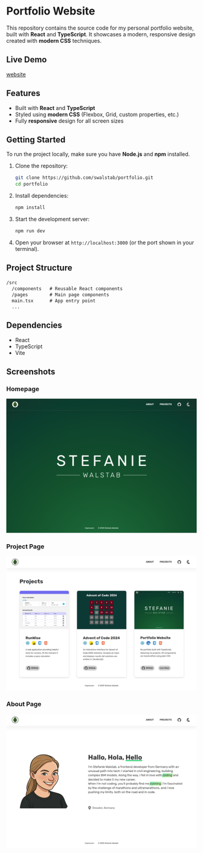 # Portfolio Website

This repository contains the source code for my personal portfolio website, built with **React** and **TypeScript**. It showcases a modern, responsive design created with **modern CSS** techniques.

## Live Demo

[website](https://swalstab.netlify.app/)

## Features

- Built with **React** and **TypeScript**
- Styled using **modern CSS** (Flexbox, Grid, custom properties, etc.)
- Fully **responsive** design for all screen sizes

## Getting Started

To run the project locally, make sure you have **Node.js** and **npm** installed.

1. Clone the repository:

   ```bash
   git clone https://github.com/swalstab/portfolio.git
   cd portfolio
   ```

2. Install dependencies:

   ```bash
   npm install
   ```

3. Start the development server:

   ```bash
   npm run dev
   ```

4. Open your browser at `http://localhost:3000` (or the port shown in your terminal).

## Project Structure

```
/src
  /components   # Reusable React components
  /pages        # Main page components
  main.tsx      # App entry point
  ...
```

## Dependencies

- React
- TypeScript
- Vite

## Screenshots

### Homepage

![](./docs/img/Screenshot_HomePage.png)

### Project Page

![](./docs/img/Screenshot_ProjectPage.png)

### About Page

![](./docs/img/Screenshot_AboutPage.png)

